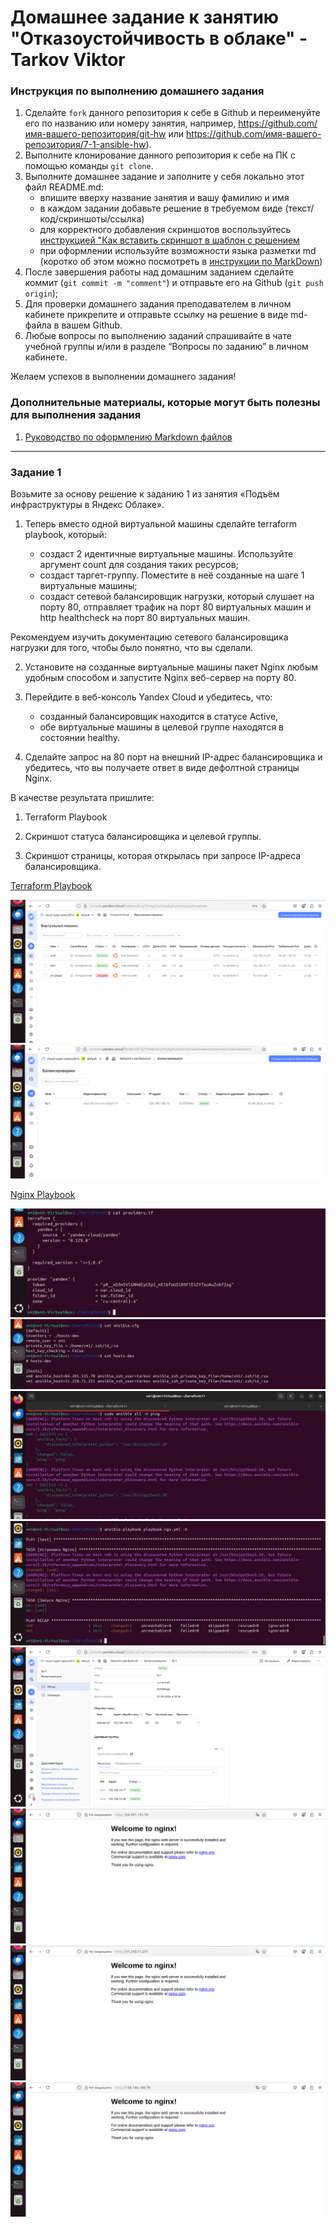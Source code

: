 # Домашнее задание к занятию "Отказоустойчивость в облаке" - Tarkov Viktor


### Инструкция по выполнению домашнего задания

   1. Сделайте `fork` данного репозитория к себе в Github и переименуйте его по названию или номеру занятия, например, https://github.com/имя-вашего-репозитория/git-hw или  https://github.com/имя-вашего-репозитория/7-1-ansible-hw).
   2. Выполните клонирование данного репозитория к себе на ПК с помощью команды `git clone`.
   3. Выполните домашнее задание и заполните у себя локально этот файл README.md:
      - впишите вверху название занятия и вашу фамилию и имя
      - в каждом задании добавьте решение в требуемом виде (текст/код/скриншоты/ссылка)
      - для корректного добавления скриншотов воспользуйтесь [инструкцией "Как вставить скриншот в шаблон с решением](https://github.com/netology-code/sys-pattern-homework/blob/main/screen-instruction.md)
      - при оформлении используйте возможности языка разметки md (коротко об этом можно посмотреть в [инструкции  по MarkDown](https://github.com/netology-code/sys-pattern-homework/blob/main/md-instruction.md))
   4. После завершения работы над домашним заданием сделайте коммит (`git commit -m "comment"`) и отправьте его на Github (`git push origin`);
   5. Для проверки домашнего задания преподавателем в личном кабинете прикрепите и отправьте ссылку на решение в виде md-файла в вашем Github.
   6. Любые вопросы по выполнению заданий спрашивайте в чате учебной группы и/или в разделе “Вопросы по заданию” в личном кабинете.
   
Желаем успехов в выполнении домашнего задания!
   
### Дополнительные материалы, которые могут быть полезны для выполнения задания

1. [Руководство по оформлению Markdown файлов](https://gist.github.com/Jekins/2bf2d0638163f1294637#Code)

---

### Задание 1

Возьмите за основу решение к заданию 1 из занятия «Подъём инфраструктуры в Яндекс Облаке».

   1. Теперь вместо одной виртуальной машины сделайте terraform playbook, который:

      - создаст 2 идентичные виртуальные машины. Используйте аргумент count для создания таких ресурсов;
      - создаст таргет-группу. Поместите в неё созданные на шаге 1 виртуальные машины;
      - создаст сетевой балансировщик нагрузки, который слушает на порту 80, отправляет трафик на порт 80 виртуальных машин и http healthcheck на порт 80 виртуальных машин.

Рекомендуем изучить документацию сетевого балансировщика нагрузки для того, чтобы было понятно, что вы сделали.

   2. Установите на созданные виртуальные машины пакет Nginx любым удобным способом и запустите Nginx веб-сервер на порту 80.

   3. Перейдите в веб-консоль Yandex Cloud и убедитесь, что:

      - созданный балансировщик находится в статусе Active,
      - обе виртуальные машины в целевой группе находятся в состоянии healthy.

   4. Сделайте запрос на 80 порт на внешний IP-адрес балансировщика и убедитесь, что вы получаете ответ в виде дефолтной страницы Nginx.

В качестве результата пришлите:

   1. Terraform Playbook

   2. Скриншот статуса балансировщика и целевой группы.
    
   3. Скриншот страницы, которая открылась при запросе IP-адреса балансировщика.

[Terraform Playbook](https://github.com/stimul2520/fault-tolerance-hw/blob/354536ad2413cad8f84b602209e27290191cd456/vms1.tf)

![1](img/1.0.png)
![2](img/1.1.png)

[Nginx Playbook](https://github.com/stimul2520/fault-tolerance-hw/blob/354536ad2413cad8f84b602209e27290191cd456/playbook-ngx1.yml)

![3](img/3333.png)
![3](img/3.png)
![1](img/4.png)
![1](img/5.png)
![1](img/6.png)
![1](img/7.png)
![1](img/8.png)
![1](img/9.png)


